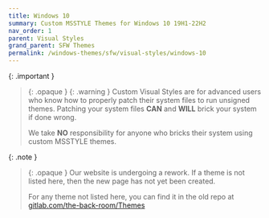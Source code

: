 ```yaml
---
title: Windows 10
summary: Custom MSSTYLE Themes for Windows 10 19H1-22H2
nav_order: 1
parent: Visual Styles
grand_parent: SFW Themes
permalink: /windows-themes/sfw/visual-styles/windows-10
---
```


{: .important }
> {: .opaque }
> {: .warning }
> Custom Visual Styles are for advanced users who know how to properly patch their system files to run unsigned themes. 
> Patching your system files **CAN** and **WILL** brick your system if done wrong.
>
> We take **NO** responsibility for anyone who bricks their system using custom MSSTYLE themes.

{: .note }
> {: .opaque }
> Our website is undergoing a rework. If a theme is not listed here, then the new page has not yet been created.
>
> For any theme not listed here, you can find it in the old repo at [gitlab.com/the-back-room/Themes][gitlab.com/the-back-room/Themes]

<!-- ////////////////////////////////////////////////////////////////////////////////////////////////////////////////////// -->

[WIP]: /WIP

[gitlab.com/the-back-room/Themes]: https://gitlab.com/the-back-room/Themes

<!-- ////////////////////////////////////////////////////////////////////////////////////////////////////////////////////// -->
